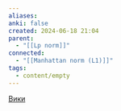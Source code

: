 ```yaml
---
aliases: 
anki: false
created: 2024-06-18 21:04
parent:
  - "[[Lp norm]]"
connected:
  - "[[Manhattan norm (L1)]]"
tags:
  - content/empty
---
```


[Вики](https://ru.wikipedia.org/wiki/%D0%A1%D1%80%D0%B5%D0%B4%D0%BD%D0%B5%D0%B5_%D0%B0%D1%80%D0%B8%D1%84%D0%BC%D0%B5%D1%82%D0%B8%D1%87%D0%B5%D1%81%D0%BA%D0%BE%D0%B5)